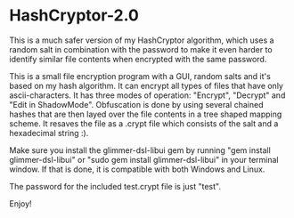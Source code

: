 # HashCryptor-2.0
This is a much safer version of my HashCryptor algorithm, 
which uses a random salt in combination with the password to make it even harder to identify similar file contents when encrypted with the same password.

This is a small file encryption program with a GUI, random salts and it's based on my hash algorithm. It can encrypt all types of files that have only ascii-characters. 
It has three modes of operation: "Encrypt", "Decrypt" and "Edit in ShadowMode". Obfuscation is done by using several chained hashes that are then layed over the file contents in a tree shaped mapping scheme. 
It resaves the file as a .crypt file which consists of the salt and a hexadecimal string :). 

Make sure you install the glimmer-dsl-libui gem by running "gem install glimmer-dsl-libui" or "sudo gem install glimmer-dsl-libui" in your terminal window.
If that is done, it is compatible with both Windows and Linux.

The password for the included test.crypt file is just "test".

Enjoy! 
